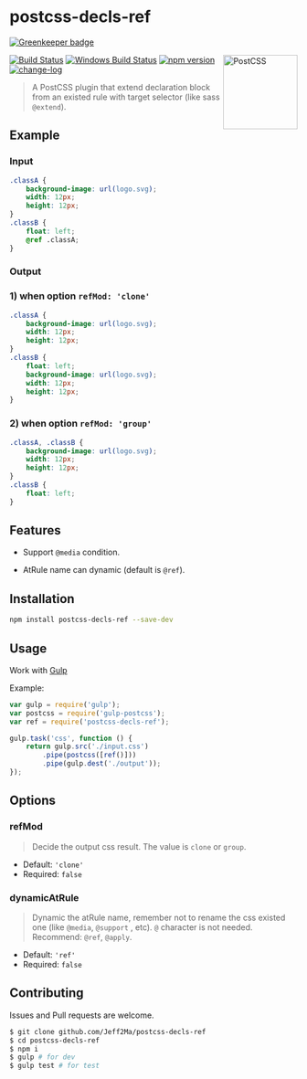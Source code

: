 # postcss-decls-ref

[![Greenkeeper badge](https://badges.greenkeeper.io/Jeff2Ma/postcss-decls-ref.svg)](https://greenkeeper.io/)

<img align="right" width="130" height="130" title="PostCSS" src="http://postcss.github.io/postcss/logo.svg">

[![Build Status](https://travis-ci.org/Jeff2Ma/postcss-decls-ref.svg?branch=master)](https://travis-ci.org/Jeff2Ma/postcss-decls-ref)
[![Windows Build Status](https://ci.appveyor.com/api/projects/status/github/Jeff2Ma/postcss-decls-ref?branch=master&svg=true)](https://ci.appveyor.com/project/Jeff2Ma/postcss-decls-ref)
[![npm version](https://badge.fury.io/js/postcss-decls-ref.svg)](https://www.npmjs.com/package/postcss-decls-ref)
[![change-log](https://img.shields.io/badge/changelog-md-blue.svg)](https://github.com/Jeff2Ma/postcss-decls-ref/blob/master/CHANGELOG.md)

> A PostCSS plugin that extend declaration block from an existed rule with target selector (like sass `@extend`).


## Example

### Input

```css
.classA {
	background-image: url(logo.svg);
	width: 12px;
	height: 12px;
}
.classB {
	float: left;
	@ref .classA;
}

```

### Output

### 1) when option `refMod: 'clone'`

```css
.classA {
	background-image: url(logo.svg);
	width: 12px;
	height: 12px;
}
.classB {
	float: left;
	background-image: url(logo.svg);
	width: 12px;
	height: 12px;
}
```

### 2) when option `refMod: 'group'`

```css
.classA, .classB {
	background-image: url(logo.svg);
	width: 12px;
	height: 12px;
}
.classB {
	float: left;
}
```

## Features

- Support `@media` condition.

- AtRule name can dynamic (default is `@ref`).

## Installation

```bash
npm install postcss-decls-ref --save-dev
```
## Usage

Work with [Gulp](//gulpjs.com)

Example:

```javascript
var gulp = require('gulp');
var postcss = require('gulp-postcss');
var ref = require('postcss-decls-ref');

gulp.task('css', function () {
	return gulp.src('./input.css')
		.pipe(postcss([ref()]))
		.pipe(gulp.dest('./output'));
});
```

## Options

### refMod

> Decide the output css result. The value is `clone` or `group`. 

- Default: `'clone'`
- Required: `false`

### dynamicAtRule

> Dynamic the atRule name, remember not to rename the css existed one (like `@media`, `@support` , etc). `@` character is not needed. Recommend: `@ref`, `@apply`.

- Default: `'ref'`
- Required: `false`

## Contributing

Issues and Pull requests are welcome.

```bash
$ git clone github.com/Jeff2Ma/postcss-decls-ref
$ cd postcss-decls-ref
$ npm i
$ gulp # for dev
$ gulp test # for test
```

